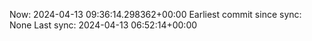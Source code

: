 Now: 2024-04-13 09:36:14.298362+00:00 Earliest commit since sync: None Last sync: 2024-04-13 06:52:14+00:00
